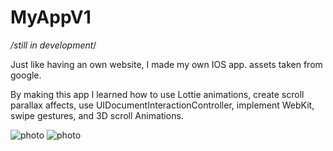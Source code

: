 # MyAppV1

*/still in development*/

Just like having an own website, I made my own IOS app.
assets taken from google.


By making this app I learned how to use Lottie animations, create scroll parallax affects, use UIDocumentInteractionController, implement WebKit, swipe gestures, and 3D scroll Animations.

![photo](https://github.com/sabrisonmez54/MyAppV1/blob/master/gifPart1.gif)
![photo](https://github.com/sabrisonmez54/MyAppV1/blob/master/gifPart2.gif)
